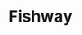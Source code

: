 ---
layout: project
title:  "Fishway"
featured-img: /fishway/featured-image.jpg
featured-alt: 
featured-size: small
featured-style: box
excerpt: Touchscreen app for the Fairmount Water Works.
---